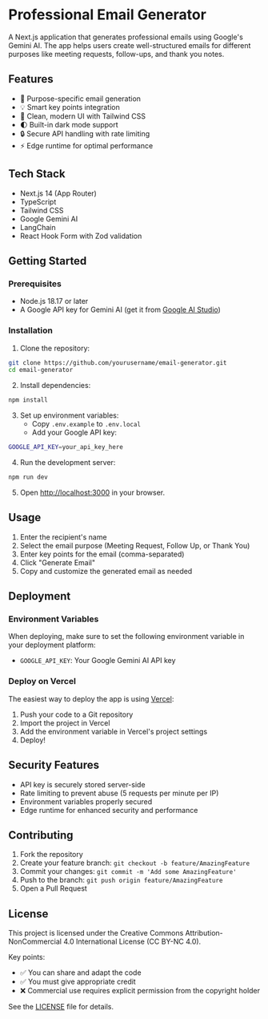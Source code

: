 # Professional Email Generator

A Next.js application that generates professional emails using Google's Gemini AI. The app helps users create well-structured emails for different purposes like meeting requests, follow-ups, and thank you notes.

## Features

- 🎯 Purpose-specific email generation
- 💡 Smart key points integration
- 🎨 Clean, modern UI with Tailwind CSS
- 🌓 Built-in dark mode support
- 🔒 Secure API handling with rate limiting
- ⚡ Edge runtime for optimal performance

## Tech Stack

- Next.js 14 (App Router)
- TypeScript
- Tailwind CSS
- Google Gemini AI
- LangChain
- React Hook Form with Zod validation

## Getting Started

### Prerequisites

- Node.js 18.17 or later
- A Google API key for Gemini AI (get it from [Google AI Studio](https://makersuite.google.com/app/apikey))

### Installation

1. Clone the repository:
```bash
git clone https://github.com/yourusername/email-generator.git
cd email-generator
```

2. Install dependencies:
```bash
npm install
```

3. Set up environment variables:
   - Copy `.env.example` to `.env.local`
   - Add your Google API key:
```bash
GOOGLE_API_KEY=your_api_key_here
```

4. Run the development server:
```bash
npm run dev
```

5. Open [http://localhost:3000](http://localhost:3000) in your browser.

## Usage

1. Enter the recipient's name
2. Select the email purpose (Meeting Request, Follow Up, or Thank You)
3. Enter key points for the email (comma-separated)
4. Click "Generate Email"
5. Copy and customize the generated email as needed

## Deployment

### Environment Variables

When deploying, make sure to set the following environment variable in your deployment platform:

- `GOOGLE_API_KEY`: Your Google Gemini AI API key

### Deploy on Vercel

The easiest way to deploy the app is using [Vercel](https://vercel.com):

1. Push your code to a Git repository
2. Import the project in Vercel
3. Add the environment variable in Vercel's project settings
4. Deploy!

## Security Features

- API key is securely stored server-side
- Rate limiting to prevent abuse (5 requests per minute per IP)
- Environment variables properly secured
- Edge runtime for enhanced security and performance

## Contributing

1. Fork the repository
2. Create your feature branch: `git checkout -b feature/AmazingFeature`
3. Commit your changes: `git commit -m 'Add some AmazingFeature'`
4. Push to the branch: `git push origin feature/AmazingFeature`
5. Open a Pull Request

## License

This project is licensed under the Creative Commons Attribution-NonCommercial 4.0 International License (CC BY-NC 4.0).

Key points:
- ✅ You can share and adapt the code
- ✅ You must give appropriate credit
- ❌ Commercial use requires explicit permission from the copyright holder

See the [LICENSE](LICENSE) file for details.
